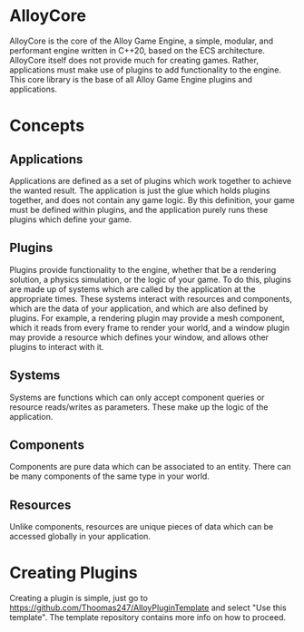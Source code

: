 # AlloyCore
AlloyCore is the core of the Alloy Game Engine, a simple, modular, and performant engine written in C++20, based on the ECS architecture. AlloyCore itself does not provide much for creating games. Rather, applications must make use of plugins to add functionality to the engine. This core library is the base of all Alloy Game Engine plugins and applications.

# Concepts
## Applications
Applications are defined as a set of plugins which work together to achieve the wanted result. The application is just the glue which holds plugins together, and does not contain any game logic. By this definition, your game must be defined within plugins, and the application purely runs these plugins which define your game.

## Plugins
Plugins provide functionality to the engine, whether that be a rendering solution, a physics simulation, or the logic of your game. To do this, plugins are made up of systems which are called by the application at the appropriate times. These systems interact with resources and components, which are the data of your application, and which are also defined by plugins. For example, a rendering plugin may provide a mesh component, which it reads from every frame to render your world, and a window plugin may provide a resource which defines your window, and allows other plugins to interact with it.

## Systems
Systems are functions which can only accept component queries or resource reads/writes as parameters. These make up the logic of the application.

## Components
Components are pure data which can be associated to an entity. There can be many components of the same type in your world.

## Resources
Unlike components, resources are unique pieces of data which can be accessed globally in your application.

# Creating Plugins
Creating a plugin is simple, just go to https://github.com/Thoomas247/AlloyPluginTemplate and select "Use this template". The template repository contains more info on how to proceed.
